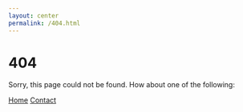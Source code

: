 ```yaml
---
layout: center
permalink: /404.html
---
```


# 404

Sorry, this page could not be found. How about one of the following:

<div class="mt3">
  <a href="{{ site.baseurl }}/" class="button button-blue button-big">Home</a>
  <a href="{{ site.baseurl }}/contact/" class="button button-blue button-big">Contact</a>
</div>
